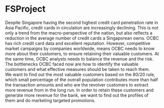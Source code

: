 # FSProject
Despite Singapore having the second highest credit card penetration rate in Asia Pacific, credit cards
in circulation are increasingly declining. This is not only a trend from the macro-perspective of the
nation, but also reflects a reduction in the average number of credit cards a Singaporean owns.
OCBC has rich credit card data and excellent reputation. However, competitive market campaigns by
companies worldwide, means OCBC needs to know more about their customers, to ensure retaining
their valuable customers. At the same time, OCBC analysts needs to balance the revenue and the
risk. <br>
The bottlenecks OCBC faced now are how to identify the valuable customers and what effective
measures should be taken to reach them.<br>
We want to find out the most valuable customers based on the 80/20 rule, which small percentage
of the overall population contributes more than half the transaction amounts and who are the
revolver customers to extract more revenue from in the long run.
In order to retain these customers and generate more revenue for the bank, we want to find out the
profiles of them and do marketing targeted promotions.
